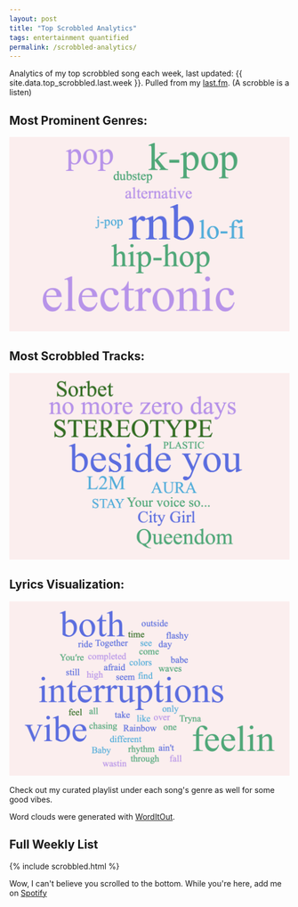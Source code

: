 ```yaml
---
layout: post
title: "Top Scrobbled Analytics"
tags: entertainment quantified
permalink: /scrobbled-analytics/
---
```


Analytics of my top scrobbled song each week, last updated: {{ site.data.top_scrobbled.last.week }}. Pulled from my [last.fm](https://www.last.fm/user/Mattchooachoo). (A scrobble is a listen)

## Most Prominent Genres:

![genreCloud](/assets/images/song_data/genresCloud.png)

## Most Scrobbled Tracks:

![tracksCloud](/assets/images/song_data/tracksCloud.png)

## Lyrics Visualization:

![lyricsCloud](/assets/images/song_data/lyricsCloud.png)

Check out my curated playlist under each song's genre as well for some good vibes.

Word clouds were generated with [WordItOut](https://worditout.com/word-cloud/create).

## Full Weekly List

{% include scrobbled.html %}

Wow, I can't believe you scrolled to the bottom. While you're here, add me on [Spotify](https://open.spotify.com/user/a17r0su593wsblcb84y8n5hxc?si=95e7f1a622544955)

